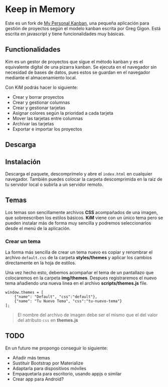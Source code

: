 Keep in Memory
==============

Este es un fork de [My Personal Kanban](https://github.com/greggigon/my-personal-kanban), una pequeña aplicación para gestión de proyectos según el modelo kanban escrita por Greg Gigon. Está escrita en javascript y tiene funcionalidades muy básicas.

## Functionalidades

Kim es un gestor de proyectos que sigue el método kanban y es el equivalente digital de una pizarra kanban. Se ejecuta en el navegador sin necesidad de bases de datos, pues estos se guardan en el navegador mediante el almacenamiento local.

Con KiM podrás hacer lo siguiente:
- Crear y borrar proyectos
- Crear y gestionar columnas
- Crear y gestionar tarjetas
- Asignar colores según la prioridad a cada tarjeta
- Mover las tarjetas entre columnas
- Archivar las tarjetas
- Exportar e importar los proyectos

## Descarga



## Instalación

Descarga el paquete, descomprímelo y abre el `index.html` en cualquier navegador. También puedes colocar la carpeta descomprimida en la raiz de tu servidor local o subirla a un servidor remoto.

## Temas

Los temas son sencillamente archivos __CSS__ acompañados de una imagen, que sobreescriben los estilos básicos. __KiM__ viene con un único tema pero se pueden instalar más de forma muy sencilla y podremos seleccionarlos desde el menú de la aplicación.

### Crear un tema
La forma más sencilla de crear un tema nuevo es copiar y renombrar el archivo `default.css` de la carpeta __styles/themes__ y aplicar los cambios directamente en la hoja de estilos. 

Una vez hecho esto, debemos acompañar el tema de un pantallazo que colocaremos en la carpeta __img/themes__. Despues registraremos el nuevo tema añadiendo una nueva linea en el archivo __scripts/themes.js__ file. 

```
window.themes = [
	{"name": "Default", "css":"default"},
	{"name": "Tu Nuevo Tema", "css":"tu-nuevo-tema"}
];
```

> El nombre del archivo de imagen debe ser el mismo que el del valor del atributo `css` en __themes.js__

## TODO

En un futuro me propongo conseguir lo siguiente:
- Añadir más temas
- Sustituir Bootstrap por Materialize
- Adaptarla para dispositivos móviles
- Empaquetarla para escritorio, usando appjs o similar
- Crear app para Android?
